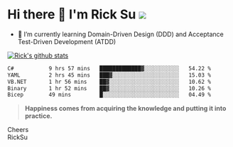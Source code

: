 # Hi there 👋 I'm Rick Su ![](https://komarev.com/ghpvc/?username=ricksu978)
<!--
**ricksu978/ricksu978** is a ✨ _special_ ✨ repository because its `README.md` (this file) appears on your GitHub profile.

Here are some ideas to get you started:

- 🔭 I’m currently working on ...
-->
- 🌱 I’m currently learning Domain-Driven Design (DDD) and Acceptance Test-Driven Development (ATDD)
<!--
- 👯 I’m looking to collaborate on ...
- 🤔 I’m looking for help with ...
- 💬 Ask me about ...
- 📫 How to reach me: ...
- 😄 Pronouns: ...
- ⚡ Fun fact: ...
-->
[![Rick's github stats](https://github-readme-stats.vercel.app/api?username=ricksu978&theme=dark)](https://github.com/ricksu978/ricksu978)

<!--START_SECTION:waka-->

```txt
C#           9 hrs 57 mins   █████████████▓░░░░░░░░░░░   54.22 %
YAML         2 hrs 45 mins   ███▓░░░░░░░░░░░░░░░░░░░░░   15.03 %
VB.NET       1 hr 56 mins    ██▓░░░░░░░░░░░░░░░░░░░░░░   10.62 %
Binary       1 hr 52 mins    ██▓░░░░░░░░░░░░░░░░░░░░░░   10.26 %
Bicep        49 mins         █░░░░░░░░░░░░░░░░░░░░░░░░   04.49 %
```

<!--END_SECTION:waka-->

> **Happiness comes from acquiring the knowledge and putting it into practice.**

Cheers  
RickSu 
